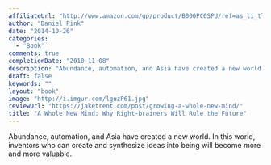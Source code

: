 ```yaml
---
affiliateUrl: "http://www.amazon.com/gp/product/B000PC0SPU/ref=as_li_tl?ie=UTF8&camp=1789&creative=390957&creativeASIN=B000PC0SPU&linkCode=as2&tag=jaktre-20&linkId=DUSVHXJNHAF32BLX"
author: "Daniel Pink"
date: "2014-10-26"
categories:
  - "Book"
comments: true
completionDate: "2010-11-08"
description: "Abundance, automation, and Asia have created a new world. In this world, inventors who can create and synthesize ideas into being will become more and"
draft: false
keywords: ""
layout: "book"
image: "http://i.imgur.com/lguzP61.jpg"
reviewUrl: "https://jaketrent.com/post/growing-a-whole-new-mind/"
title: "A Whole New Mind: Why Right-brainers Will Rule the Future"
---
```


Abundance, automation, and Asia have created a new world. In this world, inventors who can create and synthesize ideas into being will become more and more valuable.
